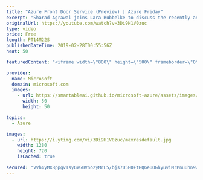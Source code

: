 ```yaml
---
title: "Azure Front Door Service (Preview) | Azure Friday"
excerpt: "Sharad Agrawal joins Lara Rubbelke to discuss the recently announced Azure Front Door Service, which takes your application availability global and real-time while maximizing performance by connecting you to your users using Microsoft's massive global edge network. In this session, you'll learn how to"
originalUrl: https://youtube.com/watch?v=3Di9H1V0zuc
type: video
price: Free
length: PT14M22S
publishedDateTime: 2019-02-28T00:55:56Z
heat: 50

featuredContent: "<iframe width=\"800\" height=\"500\" frameborder=\"0\" src=\"https://www.youtube.com/embed/3Di9H1V0zuc\" allow=\"accelerometer; autoplay; encrypted-media; gyroscope; picture-in-picture\" allowfullscreen></iframe>"

provider:
  name: Microsoft
  domain: microsoft.com
  images:
    - url: https://smartableai.github.io/microsoft-azure/assets/images/organizations/microsoft.com-50x50.jpg
      width: 50
      height: 50

topics:
  - Azure

images:
  - url: https://i.ytimg.com/vi/3Di9H1V0zuc/maxresdefault.jpg
    width: 1280
    height: 720
    isCached: true

secured: "VVh4yMXBppgvTsyGWG0Vno2yMrL5/bjs7U5H0FtHQGeUOGhyuviMrPnuUhn9wMS45kjvBUqZ7fDlKzFwHuYdaE/p6+PJsownLuVCAU0jN9+g8jc8U46hWXElM3MIVTshy8cIycO8Xxdb/jF408dSOgO69GP8NkKmZJOFqe3NVDrYHontdOATXDD6yQtrBlqPSOBet2zZi5SrvyCiTHaJvTcRKlC5qfd5hIVhWBjHiGo1w3Oz+dpdr3PsvCsNjl9Vh61+p7mywu7TwN1aqRsHGMF15x47eSFDUxmQgwJjTnKQB50OFd0m7ZsnK3eKpA/2G3NaE+My0lJEDusZnafk8Dld5ZFuXem2KKPEQWH86E2i8Q29oUqG7+TV/ikEacMMw/pqvoUncyry77+7fEx2RWPWNgnwQF5xdaHF9PGC/R0=;2epg7ZQitm7KqhiF1r5v7w=="
---
```


